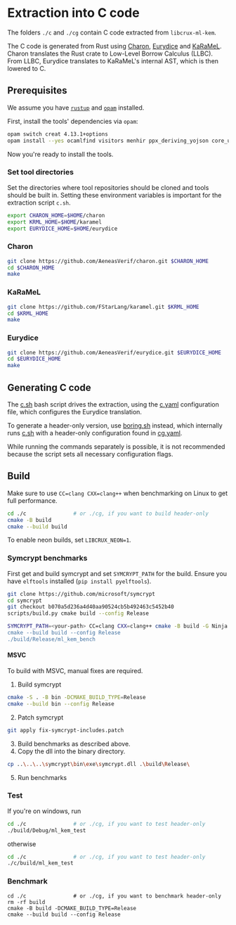# Extraction into C code

The folders `./c` and `./cg` contain C code extracted from `libcrux-ml-kem`.

The C code is generated from Rust using [Charon], [Eurydice] and
[KaRaMeL]. Charon translates the Rust crate to Low-Level Borrow
Calculus (LLBC). From LLBC, Eurydice translates to KaRaMeL's internal
AST, which is then lowered to C.

## Prerequisites
We assume you have [`rustup`](https://rustup.rs/) and [`opam`](https://ocaml.org/docs/installing-ocaml#1-install-opam) installed.

First, install the tools' dependencies via `opam`:
```bash
opam switch creat 4.13.1+options
opam install --yes ocamlfind visitors menhir ppx_deriving_yojson core_unix sedlex wasm fix process pprint zarith yaml easy_logging terminal
```

Now you're ready to install the tools.
### Set tool directories
Set the directories where tool repositories should be cloned and tools should be built in. Setting these environment variables is important for the extraction script `c.sh`.
```bash
export CHARON_HOME=$HOME/charon
export KRML_HOME=$HOME/karamel
export EURYDICE_HOME=$HOME/eurydice
```

### Charon
```bash
git clone https://github.com/AeneasVerif/charon.git $CHARON_HOME
cd $CHARON_HOME
make
```

### KaRaMeL
```bash
git clone https://github.com/FStarLang/karamel.git $KRML_HOME
cd $KRML_HOME
make
```

### Eurydice
```bash
git clone https://github.com/AeneasVerif/eurydice.git $EURYDICE_HOME
cd $EURYDICE_HOME
make
```

## Generating C code

The [c.sh](../c.sh) bash script drives the extraction, using the
[c.yaml](../c.yaml) configuration file, which configures the Eurydice
translation.

To generate a header-only version, use [boring.sh](../boring.sh)
instead, which internally runs [c.sh](../c.sh) with a header-only
configuration found in [cg.yaml](../cg.yaml).

While running the commands separately is possible, it is not
recommended because the script sets all necessary configuration flags.

## Build

Make sure to use `CC=clang CXX=clang++` when benchmarking on Linux to get full performance.

```bash
cd ./c               # or ./cg, if you want to build header-only
cmake -B build
cmake --build build
```

To enable neon builds, set `LIBCRUX_NEON=1`.

### Symcrypt benchmarks

First get and build symcrypt and set `SYMCRYPT_PATH` for the build.
Ensure you have `elftools` installed (`pip install pyelftools`).

```bash
git clone https://github.com/microsoft/symcrypt
cd symcrypt
git checkout b070a5d236a4d40aa90524cb5b492463c5452b40
scripts/build.py cmake build --config Release
```

```bash
SYMCRYPT_PATH=<your-path> CC=clang CXX=clang++ cmake -B build -G Ninja Multi-Config"
cmake --build build --config Release
./build/Release/ml_kem_bench
```

#### MSVC

To build with MSVC, manual fixes are required.

1. Build symcrypt

```bash
cmake -S . -B bin -DCMAKE_BUILD_TYPE=Release
cmake --build bin --config Release
```

2. Patch symcrypt

```bash
git apply fix-symcrypt-includes.patch
```

3. Build benchmarks as described above.
4. Copy the dll into the binary directory.

```bash
cp ..\..\..\symcrypt\bin\exe\symcrypt.dll .\build\Release\
```

5. Run benchmarks

### Test
If you're on windows, run
```bash
cd ./c               # or ./cg, if you want to test header-only
./build/Debug/ml_kem_test
```
otherwise
```bash
cd ./c               # or ./cg, if you want to test header-only
./c/build/ml_kem_test
```

### Benchmark
```
cd ./c               # or ./cg, if you want to benchmark header-only
rm -rf build
cmake -B build -DCMAKE_BUILD_TYPE=Release
cmake --build build --config Release
```
[Charon]: https://github.com/AeneasVerif/charon/
[Eurydice]: https://github.com/AeneasVerif/eurydice
[KaRaMeL]: https://github.com/FStarLang/karamel

